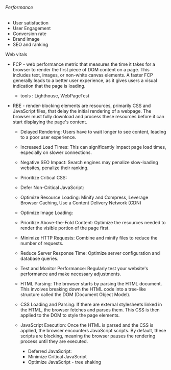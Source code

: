 ###### Performance
- User satisfaction
- User Engagement
- Conversion rate
- Brand image
- SEO and ranking

Web vitals
- FCP - web performance metric that measures the time it takes for a browser to render the first piece of DOM content on a page. This includes text, images, or non-white canvas elements. A faster FCP generally leads to a better user experience, as it gives users a visual indication that the page is loading.
    - tools : Lighthouse, WebPageTest

- RBE - render-blocking elements are resources, primarily CSS and JavaScript files, that delay the initial rendering of a webpage. The browser must fully download and process these resources before it can start displaying the page's content.
    - Delayed Rendering: Users have to wait longer to see content, leading to a poor user experience.
    - Increased Load Times: This can significantly impact page load times, especially on slower connections.
    - Negative SEO Impact: Search engines may penalize slow-loading websites, penalize their ranking.

    - Prioritize Critical CSS:
    - Defer Non-Critical JavaScript:
    - Optimize Resource Loading: Minify and Compress, Leverage Browser Caching, Use a Content Delivery Network (CDN)
    - Optimize Image Loading:

    - Prioritize Above-the-Fold Content: Optimize the resources needed to render the visible portion of the page first.
    - Minimize HTTP Requests: Combine and minify files to reduce the number of requests.
    - Reduce Server Response Time: Optimize server configuration and database queries.
    - Test and Monitor Performance: Regularly test your website's performance and make necessary adjustments.

    - HTML Parsing: The browser starts by parsing the HTML document. This involves breaking down the HTML code into a tree-like structure called the DOM (Document Object Model).   
    - CSS Loading and Parsing: If there are external stylesheets linked in the HTML, the browser fetches and parses them. This CSS is then applied to the DOM to style the page elements.   
    - JavaScript Execution: Once the HTML is parsed and the CSS is applied, the browser encounters JavaScript scripts. By default, these scripts are blocking, meaning the browser pauses the rendering process until they are executed.

        - Deferred JavaScript:
        - Minimize Critical JavaScript
        - Optimize JavaScript - tree shaking


